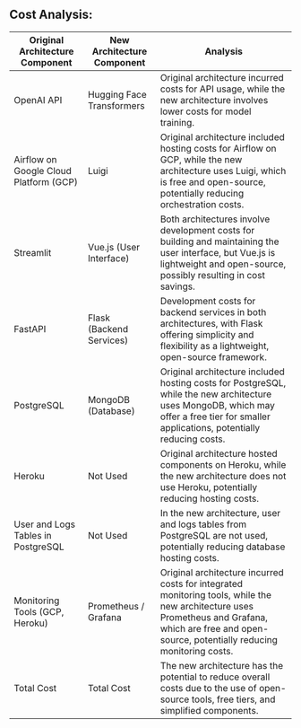 ## Cost Analysis:

| Original Architecture Component     | New Architecture Component | Analysis                                                |
|-----------------------------------|----------------------------|---------------------------------------------------------|
| OpenAI API                         | Hugging Face Transformers   | Original architecture incurred costs for API usage, while the new architecture involves lower costs for model training.                               |
| Airflow on Google Cloud Platform (GCP) | Luigi                      | Original architecture included hosting costs for Airflow on GCP, while the new architecture uses Luigi, which is free and open-source, potentially reducing orchestration costs.           |
| Streamlit                          | Vue.js (User Interface)     | Both architectures involve development costs for building and maintaining the user interface, but Vue.js is lightweight and open-source, possibly resulting in cost savings.  |
| FastAPI                            | Flask (Backend Services)    | Development costs for backend services in both architectures, with Flask offering simplicity and flexibility as a lightweight, open-source framework.                       |
| PostgreSQL                         | MongoDB (Database)         | Original architecture included hosting costs for PostgreSQL, while the new architecture uses MongoDB, which may offer a free tier for smaller applications, potentially reducing costs.  |
| Heroku                             | Not Used                   | Original architecture hosted components on Heroku, while the new architecture does not use Heroku, potentially reducing hosting costs.                                |
| User and Logs Tables in PostgreSQL | Not Used                   | In the new architecture, user and logs tables from PostgreSQL are not used, potentially reducing database hosting costs.                                                |
| Monitoring Tools (GCP, Heroku)     | Prometheus / Grafana       | Original architecture incurred costs for integrated monitoring tools, while the new architecture uses Prometheus and Grafana, which are free and open-source, potentially reducing monitoring costs. |
| Total Cost                         | Total Cost                 | The new architecture has the potential to reduce overall costs due to the use of open-source tools, free tiers, and simplified components.                                           |
